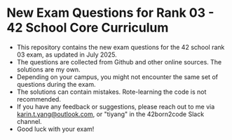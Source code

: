 # New Exam Questions for Rank 03 - 42 School Core Curriculum
* This repository contains the new exam questions for the 42 school rank 03 exam, as updated in July 2025.
* The questions are collected from Github and other online sources. The solutions are my own.
* Depending on your campus, you might not encounter the same set of questions during the exam.
* The solutions can contain mistakes. Rote-learning the code is not recommended.
* If you have any feedback or suggestions, please reach out to me via karin.t.yang@outlook.com, or "tiyang" in the 42born2code Slack channel.
* Good luck with your exam!
